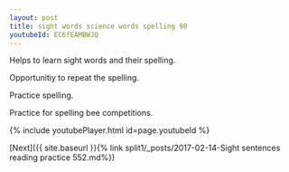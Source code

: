 ```yaml
---
layout: post
title: sight words science words spelling 98
youtubeId: EC6fEAMBWJQ
---
```

 
 
Helps to learn sight words and their spelling.

Opportunitiy to repeat the spelling. 

Practice spelling. 
 
Practice for spelling bee competitions. 
 
{% include youtubePlayer.html id=page.youtubeId %}
 
 

[Next]({{ site.baseurl }}{% link  split1/_posts/2017-02-14-Sight sentences reading practice 552.md%})
 

